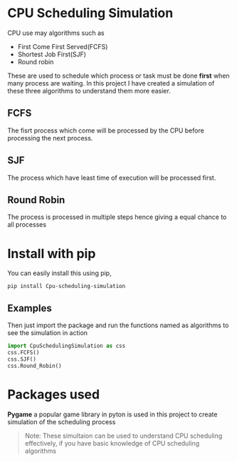 # CPU Scheduling Simulation
  CPU use may algorithms such as 
  + First Come First Served(FCFS)
  + Shortest Job First(SJF)
  + Round robin

  These are used to schedule which process or task must be done **first** when many 
process are waiting. In this project I have created a simulation of these three algorithms to understand them more easier.

## FCFS 

The fisrt process which come will be processed by the CPU before processing the next process.

## SJF

The process which have least time of execution will be processed first.

## Round Robin

The process is processed in multiple steps hence giving a equal chance to all processes
# Install with pip
 You can easily install this using pip,
```
pip install Cpu-scheduling-simulation
```
## Examples

Then just import the package and run the functions named as algorithms to see the simulation in action
```python
import CpuSchedulingSimulation as css
css.FCFS()
css.SJF()
css.Round_Robin()
```

# Packages used 
  **Pygame** a popular game library in pyton is used in this project to create simulation of the scheduling process



> Note: These simultaion can be used to understand CPU scheduling effectively, if you have basic knowledge of 
> CPU scheduling algorithms
